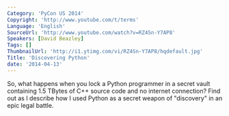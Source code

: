 ```yaml
---
Category: 'PyCon US 2014'
Copyright: 'http://www.youtube.com/t/terms'
Language: 'English'
SourceUrl: 'http://www.youtube.com/watch?v=RZ4Sn-Y7AP8'
Speakers: [David Beazley]
Tags: []
ThumbnailUrl: 'http://i1.ytimg.com/vi/RZ4Sn-Y7AP8/hqdefault.jpg'
Title: 'Discovering Python'
date: '2014-04-13'
---
```

So, what happens when you lock a Python programmer in a secret vault containing 1.5 TBytes of C++ source code and no internet connection? Find out as I describe how I used Python as a secret weapon of "discovery" in an epic legal battle.
